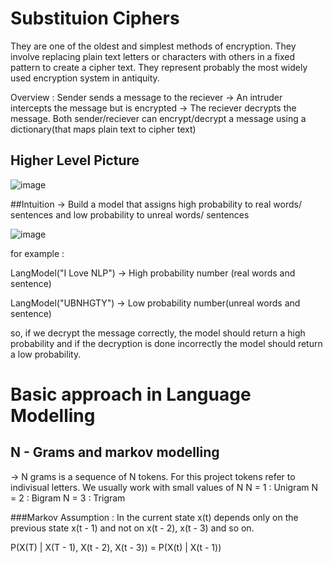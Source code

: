 # Substituion Ciphers

                                                             
They are one of the oldest and simplest methods of encryption. They involve replacing plain text letters or characters with others in a fixed pattern to create a cipher text.
They represent probably the most widely used encryption system in antiquity.

Overview : Sender sends a message to the reciever -> An intruder intercepts the message but is encrypted -> The reciever decrypts the message. Both sender/reciever can encrypt/decrypt a message using a dictionary(that maps plain text to cipher text)

## Higher Level Picture

![image](https://github.com/shanunrandev123/Ciphers/assets/49170258/f27d7791-2ec4-49ae-b0a0-7439bc085231)

##Intuition -> Build a model that assigns high probability to real words/ sentences and low probability to unreal words/ sentences

![image](https://github.com/shanunrandev123/Ciphers/assets/49170258/1bf4d927-9205-40b9-9aaf-03c6992eff34)

for example :

LangModel("I Love NLP") -> High probability number (real words and sentence)

LangModel("UBNHGTY") -> Low probability number(unreal words and sentence)

so, if we decrypt the message correctly, the model should return a high probability and if the decryption is done incorrectly the model should return a low probability.

# Basic approach in Language Modelling
## N - Grams and markov modelling

-> N grams is a sequence of N tokens. For this project tokens refer to indivisual letters. We usually work with small values of N
   N = 1 : Unigram
   N = 2 : Bigram
   N = 3 : Trigram

###Markov Assumption : In the current state x(t) depends only on the previous state x(t - 1) and not on x(t - 2), x(t - 3) and so on.

P(X(T) | X(T - 1), X(t - 2), X(t - 3)) = P(X(t) | X(t - 1))





